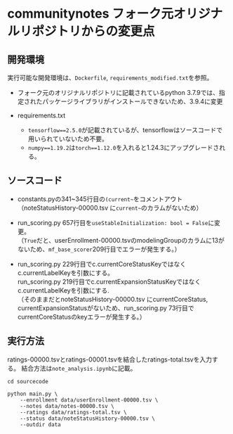 # communitynotes フォーク元オリジナルリポジトリからの変更点

## 開発環境

実行可能な開発環境は、`Dockerfile`, `requirements_modified.txt`を参照。

- フォーク元のオリジナルリポジトリに記載されているpython 3.7.9では、指定されたパッケージライブラリがインストールできないため、3.9.4に変更

- requirements.txt
    - `tensorflow==2.5.0`が記載されているが、tensorflowはソースコードで用いられていないため不要。
    - `numpy==1.19.2`は`torch==1.12.0`を入れると1.24.3にアップグレードされる。


## ソースコード

- constants.pyの341~345行目の`(current~`をコメントアウト  
（noteStatusHistory-00000.tsv に`current~`のカラムがないため）

- run_scoring.py 657行目を`useStableInitialization: bool = False`に変更。    
（`True`だと、userEnrollment-00000.tsvのmodelingGroupのカラムに13がないため、`mf_base_scorer`209行目でエラーが発生する。）  


- run_scoring.py 229行目でc.currentCoreStatusKeyではなく c.currentLabelKeyを引数にする。  
run_scoring.py 219行目でc.currentExpansionStatusKeyではなく c.currentLabelKeyを引数にする.  
（そのままだとnoteStatusHistory-00000.tsv にcurrentCoreStatus, currentExpansionStatusがないため、run_scoring.py 73行目でcurrentCoreStatusのkeyエラーが発生する。）   


## 実行方法

ratings-00000.tsvとratings-00001.tsvを結合したratings-total.tsvを入力する。
結合方法は`note_analysis.ipynb`に記載。

```
cd sourcecode

python main.py \
    --enrollment data/userEnrollment-00000.tsv \
    --notes data/notes-00000.tsv \
    --ratings data/ratings-total.tsv \
    --status data/noteStatusHistory-00000.tsv \
    --outdir data
```
